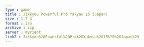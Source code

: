 ```yaml
---
type : game
title : Jikkyou Powerful Pro Yakyuu 15 (Japan)
size : 1.7 G
format : iso
archive : zip
server : myrient
link2 : Jikkyou%20Powerful%20Pro%20Yakyuu%2015%20%28Japan%29
---
```

